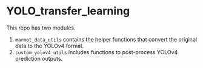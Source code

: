 # YOLO_transfer_learning

This repo has two modules. 
1. `marmot_data_utils` contains the helper functions that convert the original data to the YOLOv4 format.
2. `custom_yolov4_utils` includes functions to post-process YOLOv4 prediction outputs. 

